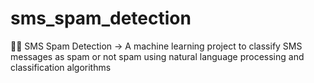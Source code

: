 # sms_spam_detection
🚫📱 SMS Spam Detection -> A machine learning project to classify SMS messages as spam or not spam using natural language processing and classification algorithms
